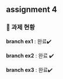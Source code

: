 ## assignment 4

### 📢 과제 현황
**branch ex1** : 완료✔️


**branch ex2** : 완료 ✔️


**branch ex3** : 완료✔️
